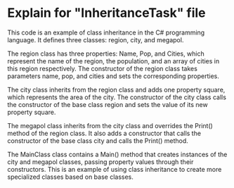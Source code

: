 # Explain for "InheritanceTask" file
This code is an example of class inheritance in the C# programming language. It defines three classes: region, city, and megapol.

The region class has three properties: Name, Pop, and Cities, which represent the name of the region, the population, and an array of cities in this region respectively. The constructor of the region class takes parameters name, pop, and cities and sets the corresponding properties.

The city class inherits from the region class and adds one property square, which represents the area of the city. The constructor of the city class calls the constructor of the base class region and sets the value of its new property square.

The megapol class inherits from the city class and overrides the Print() method of the region class. It also adds a constructor that calls the constructor of the base class city and calls the Print() method.

The MainClass class contains a Main() method that creates instances of the city and megapol classes, passing property values through their constructors. This is an example of using class inheritance to create more specialized classes based on base classes.
